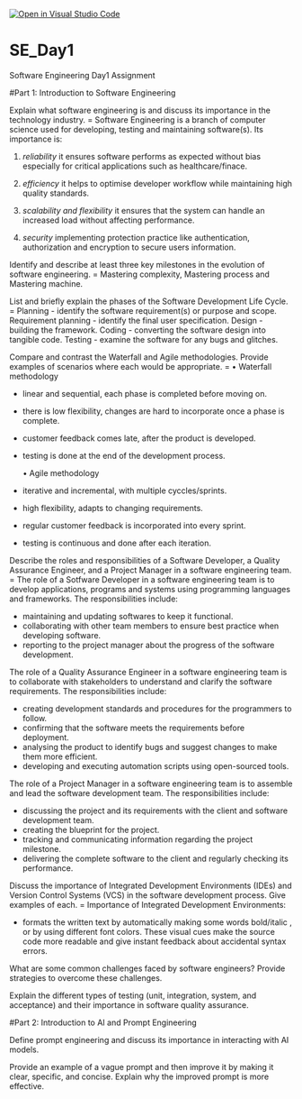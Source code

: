 [![Open in Visual Studio Code](https://classroom.github.com/assets/open-in-vscode-2e0aaae1b6195c2367325f4f02e2d04e9abb55f0b24a779b69b11b9e10269abc.svg)](https://classroom.github.com/online_ide?assignment_repo_id=18701700&assignment_repo_type=AssignmentRepo)
# SE_Day1
Software Engineering Day1 Assignment

#Part 1: Introduction to Software Engineering

Explain what software engineering is and discuss its importance in the technology industry.
= Software Engineering is a branch of computer science used for developing, testing and maintaining software(s). 
Its importance is:

1. *reliability* it ensures software performs as expected without bias especially for critical applications such as healthcare/finace.
   
3. *efficiency* it helps to optimise developer workflow while maintaining high quality standards.
   
4. *scalability and flexibility* it ensures that the system can handle an increased load without affecting performance.
   
5. *security* implementing protection practice like authentication, authorization and encryption to secure users information.


Identify and describe at least three key milestones in the evolution of software engineering.
= Mastering complexity, Mastering process and Mastering machine.


List and briefly explain the phases of the Software Development Life Cycle.
= Planning - identify the software requirement(s) or purpose and scope.
Requirement planning - identify the final user specification.
Design - building the framework.
Coding - converting the software design into tangible code.
Testing - examine the software for any bugs and glitches.


Compare and contrast the Waterfall and Agile methodologies. Provide examples of scenarios where each would be appropriate.
= • Waterfall methodology
- linear and sequential, each phase is completed before moving on.
- there is low flexibility, changes are hard to incorporate once a phase is complete.
- customer feedback comes late, after the product is developed.
- testing is done at the end of the development process.
  
  • Agile methodology
- iterative and incremental, with multiple cyccles/sprints.
- high flexibility, adapts to changing requirements.
- regular customer feedback is incorporated into every sprint.
- testing is continuous and done after each iteration.
  



Describe the roles and responsibilities of a Software Developer, a Quality Assurance Engineer, and a Project Manager in a software engineering team.
= The role of a Sotfware Developer in a software engineering team is to develop applications, programs and systems using programming languages and frameworks.
The responsibilities include:
- maintaining and updating softwares to keep it functional.
- collaborating with other team members to ensure best practice when developing software.
- reporting to the project manager about the progress of the software development.

The role of a Quality Assurance Engineer in a software engineering team is to collaborate with stakeholders to understand and clarify the software requirements.
The responsibilities include:
- creating development standards and procedures for the programmers to follow.
- confirming that the software meets the requirements before deployment.
- analysing the product to identify bugs and suggest changes to make them more efficient.
- developing and executing automation scripts using open-sourced tools.

The role of a Project Manager in a software engineering team is to assemble and lead the software development team.
The responsibilities include: 
- discussing the project and its requirements with the client and software development team.
- creating the blueprint for the project.
- tracking and communicating information regarding the project milestone.
- delivering the complete software to the client and regularly checking its performance.


Discuss the importance of Integrated Development Environments (IDEs) and Version Control Systems (VCS) in the software development process. Give examples of each.
= Importance of Integrated Development Environments:
- formats the written text by automatically making some words bold/italic , or by using different font colors. These visual cues make the source code more readable and give instant feedback about accidental syntax errors.
  


What are some common challenges faced by software engineers? Provide strategies to overcome these challenges.


Explain the different types of testing (unit, integration, system, and acceptance) and their importance in software quality assurance.


#Part 2: Introduction to AI and Prompt Engineering


Define prompt engineering and discuss its importance in interacting with AI models.


Provide an example of a vague prompt and then improve it by making it clear, specific, and concise. Explain why the improved prompt is more effective.
